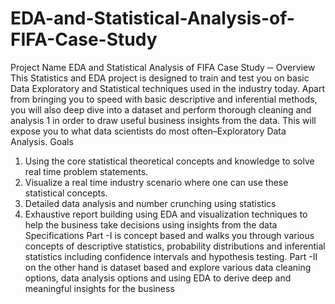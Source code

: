 # EDA-and-Statistical-Analysis-of-FIFA-Case-Study
Project Name
EDA and Statistical Analysis of FIFA Case Study
─
Overview
This Statistics and EDA project is designed to train and test you on basic Data Exploratory and Statistical 
techniques used in the industry today. Apart from bringing you to speed with basic descriptive and 
inferential methods, you will also deep dive into a dataset and perform thorough cleaning and analysis 
1
in order to draw useful business insights from the data. This will expose you to what data scientists do 
most often–Exploratory Data Analysis.
Goals
1. Using the core statistical theoretical concepts and knowledge to solve real time problem 
statements.
2. Visualize a real time industry scenario where one can use these statistical concepts.
3. Detailed data analysis and number crunching using statistics
4. Exhaustive report building using EDA and visualization techniques to help the business 
take decisions using insights from the data
Specifications
Part -I is concept based and walks you through various concepts of descriptive statistics, probability 
distributions and inferential statistics including confidence intervals and hypothesis testing.
Part -II on the other hand is dataset based and explore various data cleaning options, data analysis 
options and using EDA to derive deep and meaningful insights for the business
